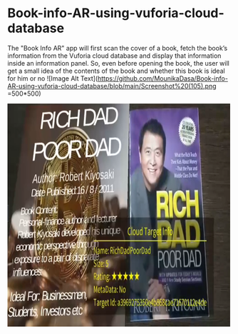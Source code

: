 # Book-info-AR-using-vuforia-cloud-database
 The "Book Info AR" app will first scan the cover of a book, fetch the book’s information from the Vuforia cloud database and display that information inside an information panel. So, even before opening the book, the user will get a small idea of the contents of the book and whether this book is ideal for him or no
 ![Image Alt Text](https://github.com/MounikaDasa/Book-info-AR-using-vuforia-cloud-database/blob/main/Screenshot%20(105).png =500*500)
 
<img src="https://github.com/MounikaDasa/Book-info-AR-using-vuforia-cloud-database/blob/main/Screenshot%20(105).png" alt="Image Alt Text" width="500" height="500">
